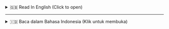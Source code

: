 <a id="top"></a>

<details>
  <summary>🇬🇧 Read In English (Click to open)</summary>
  <br>
  
# YouTube Channel Analysis Dashboard

## 🚀 Project Summary

This project is a custom analytical dashboard designed to monitor and compare the performance of YouTube channels. This solution addresses the limitations of the native YouTube interface by providing a consolidated view and a side-by-side comparison feature for creators, powered by live data from the YouTube Data API.

**✨ For the complete case study, final visualizations, and in-depth explanations, please visit my Notion Portfolio [My Notion Portofolio](https://www.notion.so/YouTube-Channel-Analysis-Dashboard-Project-2876e9f3bfd680a081b8cd3d105d50c3?source=copy_link).**

---

## 📝 Project Workflow

**YouTube Data API → Power Query (M) → Power BI (Visualization)**

1. **Extract:** Channel and video metrics are dynamically retrieved from the YouTube Data API.
2. **Transform:** Power Query (M) is used to clean, transform, and structure the JSON data received from the API.
3. **Load & Visualize:** The cleaned data is loaded into the Power BI data model and visualized as an interactive, multi-page dashboard.

---

## 🛠️ Tech Stack & Tools

* **Visualization & Analysis:** Power BI
* **Data Collection & ETL:** Power Query (M)
* **Data Source:** YouTube Data API

---

📂 Repository Structure
```
YouTube-Analysis-Project/
├── README.md                   # Main explanation for this project
│
├── docs/                       # Contains all project documentation & screenshots
│   ├── Youtube Dashboard.png    
│   ├── Home.png                
│   ├── Video.png               
│   └── Channel_vs_Channel.png  
│
├── power bi/                   # Contains the source Power BI file
│   └── YouTube Dashboard.pbit  # Power BI template file (without data)
│
└── power query scripts/        # Contains the query logic for data retrieval
    └── README.md               # Explanation and Power Query (M) scripts for API calls
```

---

## 📊 Dashboard Visualizations

Here is a preview of the main dashboard pages:

**Home Page** 
*Displays details of the selected channel along with its video list.*
![Home Page](docs/Home.gif)

**Channel vs Channel Page**
*Presents a side-by-side comparison of two dynamically selected channels.*
![Channel vs Channel Page](https://github.com/AhmadZakiAmani/Youtube-Analysis-Project/blob/main/docs/Channel%20vs%20Channel.gif)

---

## 🙍 About Me

Hello, I'm **Ahmad Zaki Amani** 👋

✨ I have a strong interest in the fields of **Data Analytics** and **Business Intelligence**, especially in building dashboards, creating data visualizations, and turning raw data into meaningful insights.

💡 This project is part of my portfolio, showcasing skills in:

* Data visualization & storytelling
* Dashboard design (Power BI, Tableau)
* Data transformation & analysis
* Business Intelligence solutions

📫 Let's connect and collaborate!

[![Gmail](https://img.shields.io/badge/Gmail-D14836?style=for-the-badge\&logo=gmail\&logoColor=white)](mailto:ahmadzaki27.az@gmail.com)
[![LinkedIn](https://img.shields.io/badge/LinkedIn-0A66C2?style=for-the-badge\&logo=linkedin\&logoColor=white)](https://www.linkedin.com/in/ahmad-zaki-amani-ab091635b/)
[![Notion](https://img.shields.io/badge/Notion-000?logo=notion&logoColor=fff)](https://www.notion.so/Portofolio-Data-Analysis-1e26e9f3bfd680fb9c92f7dc6734a391?source=copy_link)

<p align="right"><a href="#top">Back To Top ⬆️</a></p>  
</details>

---

</details>

<details>
  <summary>🇮🇩 Baca dalam Bahasa Indonesia (Klik untuk membuka)</summary>
  <br>

# Dashboard Analisis Saluran YouTube

## 🚀 Ringkasan Proyek

Proyek ini adalah sebuah dasbor analitik kustom yang dirancang untuk memantau dan membandingkan kinerja saluran YouTube. Solusi ini mengatasi keterbatasan antarmuka asli YouTube dengan menyediakan tampilan terkonsolidasi dan fitur perbandingan berdampingan antar kreator, yang didukung oleh data langsung dari YouTube Data API.

**✨ Untuk studi kasus lengkap, visualisasi akhir, dan penjelasan mendalam, silakan kunjungi [Portofolio Notion Saya](https://www.notion.so/YouTube-Channel-Analysis-Dashboard-Project-2876e9f3bfd680a081b8cd3d105d50c3?source=copy_link).**

---

## 📝 Workflow Proyek

**YouTube Data API → Power Query (M) → Power BI (Visualisasi)**

1.  **Extract:** Data metrik saluran dan video diambil secara dinamis dari YouTube Data API.
2.  **Transform:** Power Query (M) digunakan untuk membersihkan, mentransformasi, dan menstrukturkan data JSON yang diterima dari API.
3.  **Load & Visualize:** Data yang sudah bersih dimuat ke dalam model data Power BI dan divisualisasikan menjadi dasbor interaktif dengan beberapa halaman.

---

## 🛠️ Tech Stack & Tools

* **Visualisasi & Analisis:** Power BI
* **Data Collection & ETL:** Power Query (M)
* **Sumber Data:** YouTube Data API

---

## 📂 Struktur Repositori
```
YouTube-Analysis-Project/
├── README.md                   # Penjelasan utama proyek ini
│
├── docs/                       # Berisi semua dokumentasi & screenshot
|   ├── Youtube Dashboard.png    
│   ├── Home.png                
│   ├── Video.png               
│   └── Channel_vs_Channel.png  
│
├── power bi/                   # Berisi file sumber Power BI
│   └── YouTube Dashboard.pbit  # File template Power BI (tanpa data)
│
└── power query scripts/        # Berisi logika query untuk pengambilan data
    └── README.md               # Penjelasn dan Skrip Power Query (M) untuk panggilan API
```
## 📊 Visualisasi Dasbor

Berikut adalah cuplikan dari beberapa halaman utama dasbor:

**Halaman Utama (Home Page)**
*Menampilkan detail dari saluran yang dipilih beserta daftar videonya.*
![Home Page](docs/Home.gif)

**Halaman Perbandingan (Channel vs Channel)**
*Menyajikan perbandingan berdampingan antara dua saluran yang dipilih secara dinamis.*
![Channel vs Channel Page](https://github.com/AhmadZakiAmani/Youtube-Analysis-Project/blob/main/docs/Channel%20vs%20Channel.gif)

---

## 🙍 Tentang Saya

Halo, saya **Ahmad Zaki Amani** 👋

✨ Saya memiliki ketertarikan besar pada bidang **Data Analytics** dan **Business Intelligence**, khususnya dalam membangun dashboard, membuat visualisasi data, dan mengubah data mentah menjadi insight yang bermanfaat.

💡 Proyek ini merupakan bagian dari portofolio saya, yang menampilkan keterampilan dalam:

* Visualisasi data & storytelling
* Perancangan dashboard (Power BI, Tableau)
* Transformasi & analisis data
* Solusi Business Intelligence

📫 Mari terhubung dan berkolaborasi!

[![Gmail](https://img.shields.io/badge/Gmail-D14836?style=for-the-badge\&logo=gmail\&logoColor=white)](mailto:ahmadzaki27.az@gmail.com)
[![LinkedIn](https://img.shields.io/badge/LinkedIn-0A66C2?style=for-the-badge\&logo=linkedin\&logoColor=white)](https://www.linkedin.com/in/ahmad-zaki-amani-ab091635b/)
[![Notion](https://img.shields.io/badge/Notion-000?logo=notion&logoColor=fff)](https://www.notion.so/Portofolio-Data-Analysis-1e26e9f3bfd680fb9c92f7dc6734a391?source=copy_link)
---

<p align="right"><a href="#top">Back To Top ⬆️</a></p>  
</details>
